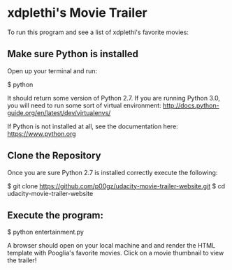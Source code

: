 # xdplethi's Movie Trailer
To run this program and see a list of xdplethi's favorite movies:

## Make sure Python is installed

Open up your terminal and run:

$ python

It should return some version of Python 2.7. If you are running Python 3.0, you will need to run some sort of virtual environment: http://docs.python-guide.org/en/latest/dev/virtualenvs/

If Python is not installed at all, see the documentation here: https://www.python.org

## Clone the Repository

Once you are sure Python 2.7 is installed correctly execute the following:

$ git clone https://github.com/p00gz/udacity-movie-trailer-website.git
$ cd udacity-movie-trailer-website

## Execute the program:

$ python entertainment.py

A browser should open on your local machine and and render the HTML template with Pooglia's favorite movies. Click on a movie thumbnail to view the trailer!
